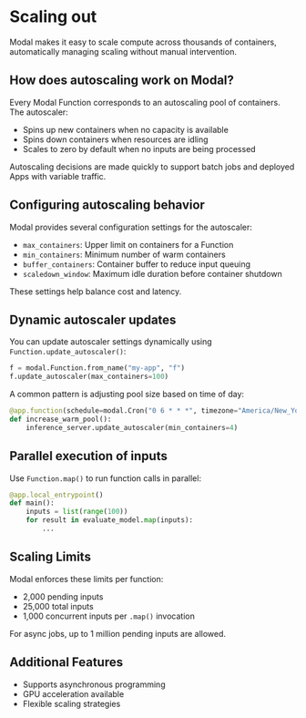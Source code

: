 # Scaling out

Modal makes it easy to scale compute across thousands of containers, automatically managing scaling without manual intervention.

## How does autoscaling work on Modal?

Every Modal Function corresponds to an autoscaling pool of containers. The autoscaler:
- Spins up new containers when no capacity is available
- Spins down containers when resources are idling
- Scales to zero by default when no inputs are being processed

Autoscaling decisions are made quickly to support batch jobs and deployed Apps with variable traffic.

## Configuring autoscaling behavior

Modal provides several configuration settings for the autoscaler:

- `max_containers`: Upper limit on containers for a Function
- `min_containers`: Minimum number of warm containers
- `buffer_containers`: Container buffer to reduce input queuing
- `scaledown_window`: Maximum idle duration before container shutdown

These settings help balance cost and latency.

## Dynamic autoscaler updates

You can update autoscaler settings dynamically using `Function.update_autoscaler()`:

```python
f = modal.Function.from_name("my-app", "f")
f.update_autoscaler(max_containers=100)
```

A common pattern is adjusting pool size based on time of day:

```python
@app.function(schedule=modal.Cron("0 6 * * *", timezone="America/New_York"))
def increase_warm_pool():
    inference_server.update_autoscaler(min_containers=4)
```

## Parallel execution of inputs

Use `Function.map()` to run function calls in parallel:

```python
@app.local_entrypoint()
def main():
    inputs = list(range(100))
    for result in evaluate_model.map(inputs):
        ...
```

## Scaling Limits

Modal enforces these limits per function:
- 2,000 pending inputs
- 25,000 total inputs
- 1,000 concurrent inputs per `.map()` invocation

For async jobs, up to 1 million pending inputs are allowed.

## Additional Features

- Supports asynchronous programming
- GPU acceleration available
- Flexible scaling strategies
